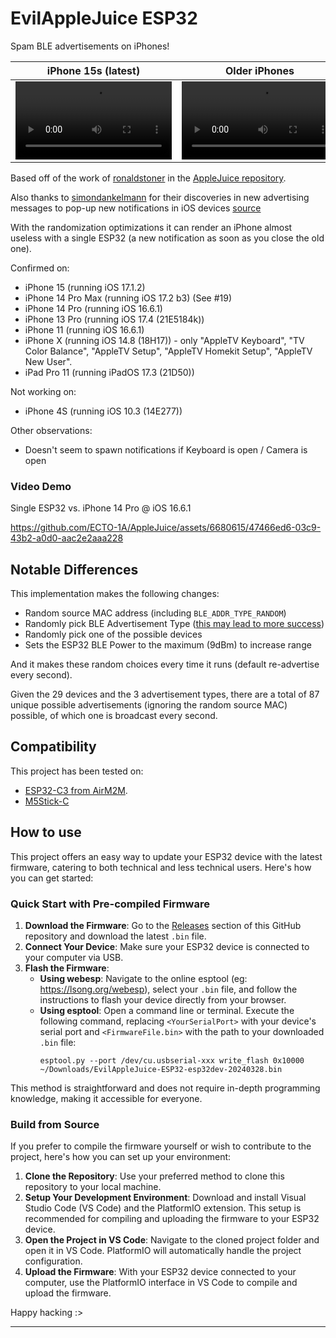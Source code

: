 # EvilAppleJuice ESP32

Spam BLE advertisements on iPhones!

|iPhone 15s (latest)|Older iPhones|
|-------------------|-------------|
|<video controls width="250" src="https://user-images.githubusercontent.com/6680615/274864225-53ed6d7c-0569-4f22-b55b-bc9973c4bc93.mp4"></video>|<video controls width="250" src="https://user-images.githubusercontent.com/6680615/274864287-c6e871fd-9fdf-4507-ae21-a566beead5cc.mp4"></video>|

Based off of the work of [ronaldstoner](https://github.com/ronaldstoner) in the [AppleJuice repository](https://github.com/ECTO-1A/AppleJuice/blob/e6a61f6a199075f5bb5b1a00768e317571d25bb9/ESP32-Arduino/applejuice.ino).

Also thanks to [simondankelmann](https://github.com/simondankelmann) for their discoveries in new advertising messages to pop-up new notifications in iOS devices [source](https://github.com/simondankelmann/Bluetooth-LE-Spam/blob/main/app/src/main/java/de/simon/dankelmann/bluetoothlespam/AdvertisementSetGenerators/ContinuityActionModalAdvertisementSetGenerator.kt)

With the randomization optimizations it can render an iPhone almost useless with a single ESP32 (a new notification as soon as you close the old one).

Confirmed on:
* iPhone 15 (running iOS 17.1.2)
* iPhone 14 Pro Max (running iOS 17.2 b3) (See #19)
* iPhone 14 Pro (running iOS 16.6.1)
* iPhone 13 Pro (running iOS 17.4 (21E5184k))
* iPhone 11 (running iOS 16.6.1)
* iPhone X (running iOS 14.8 (18H17)) - only "AppleTV Keyboard", "TV Color Balance", "AppleTV Setup", "AppleTV Homekit Setup", "AppleTV New User".
* iPad Pro 11 (running iPadOS 17.3 (21D50))

Not working on:
* iPhone 4S (running iOS 10.3 (14E277))

Other observations:
* Doesn't seem to spawn notifications if Keyboard is open / Camera is open

### Video Demo

Single ESP32 vs. iPhone 14 Pro @ iOS 16.6.1

https://github.com/ECTO-1A/AppleJuice/assets/6680615/47466ed6-03c9-43b2-a0d0-aac2e2aaa228

## Notable Differences

This implementation makes the following changes:

* Random source MAC address (including `BLE_ADDR_TYPE_RANDOM`)
* Randomly pick BLE Advertisement Type ([this may lead to more success](https://github.com/ECTO-1A/AppleJuice/pull/25))
* Randomly pick one of the possible devices
* Sets the ESP32 BLE Power to the maximum (9dBm) to increase range

And it makes these random choices every time it runs (default re-advertise every second).

Given the 29 devices and the 3 advertisement types, there are a total of 87 unique possible advertisements (ignoring the random source MAC) possible, of which one is broadcast every second.

## Compatibility

This project has been tested on:

+ [ESP32-C3 from AirM2M](https://wiki.luatos.com/chips/esp32c3/board.html).
+ [M5Stick-C](https://shop.m5stack.com/products/stick-c)

## How to use

This project offers an easy way to update your ESP32 device with the latest firmware, catering to both technical and less technical users. Here's how you can get started:

### Quick Start with Pre-compiled Firmware

1. **Download the Firmware**: Go to the [Releases](https://github.com/ckcr4lyf/EvilAppleJuice-ESP32/releases/tag/latest) section of this GitHub repository and download the latest `.bin` file.
2. **Connect Your Device**: Make sure your ESP32 device is connected to your computer via USB.
3. **Flash the Firmware**:
    - **Using webesp**: Navigate to the online esptool (eg: <https://lsong.org/webesp>), select your `.bin` file, and follow the instructions to flash your device directly from your browser.
    - **Using esptool**: Open a command line or terminal. Execute the following command, replacing `<YourSerialPort>` with your device's serial port and `<FirmwareFile.bin>` with the path to your downloaded `.bin` file:
      ```shell
      esptool.py --port /dev/cu.usbserial-xxx write_flash 0x10000 ~/Downloads/EvilAppleJuice-ESP32-esp32dev-20240328.bin
      ```

This method is straightforward and does not require in-depth programming knowledge, making it accessible for everyone.

### Build from Source

If you prefer to compile the firmware yourself or wish to contribute to the project, here's how you can set up your environment:

1. **Clone the Repository**: Use your preferred method to clone this repository to your local machine.
2. **Setup Your Development Environment**: Download and install Visual Studio Code (VS Code) and the PlatformIO extension. This setup is recommended for compiling and uploading the firmware to your ESP32 device.
3. **Open the Project in VS Code**: Navigate to the cloned project folder and open it in VS Code. PlatformIO will automatically handle the project configuration.
4. **Upload the Firmware**: With your ESP32 device connected to your computer, use the PlatformIO interface in VS Code to compile and upload the firmware.

Happy hacking :>

---